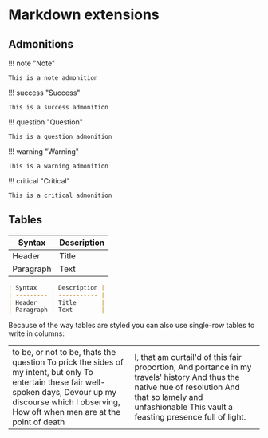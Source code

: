 # Markdown extensions

## Admonitions

!!! note "Note"

    This is a note admonition

!!! success "Success"

    This is a success admonition

!!! question "Question"

    This is a question admonition

!!! warning "Warning"

    This is a warning admonition

!!! critical "Critical"

    This is a critical admonition

## Tables

| Syntax    | Description |
| --------- | ----------- |
| Header    | Title       |
| Paragraph | Text        |

```markdown
| Syntax    | Description |
| --------- | ----------- |
| Header    | Title       |
| Paragraph | Text        |
```

Because of the way tables are styled you can also use single-row tables to write in columns:

|                                                                                                                                                                                                                  |                                                                                                                                                                                                            |
| ---------------------------------------------------------------------------------------------------------------------------------------------------------------------------------------------------------------- | ---------------------------------------------------------------------------------------------------------------------------------------------------------------------------------------------------------- |
| to be, or not to be, thats the question To prick the sides of my intent, but only To entertain these fair well-spoken days, Devour up my discourse which I observing, How oft when men are at the point of death | I, that am curtail'd of this fair proportion, And portance in my travels' history And thus the native hue of resolution And that so lamely and unfashionable This vault a feasting presence full of light. |
